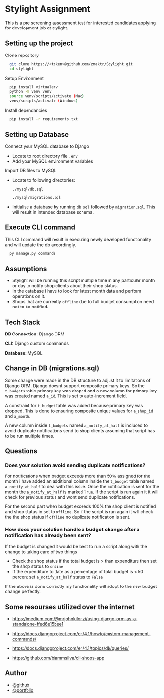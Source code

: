 # Stylight Assignment

This is a pre screening assessment test for interested candidates applying for development job at stylight.

## Setting up the project

Clone repository

```bash
  git clone https://<token>@github.com/zmaktr/Stylight.git
  cd stylight
```

Setup Environment

```bash
  pip install virtualenv
  python -m venv venv
  source venv/scripts/activate (Mac)
  venv/scripts/activate (Windows)
```

Install dependancies

```bash
  pip install -r requirements.txt
```

## Setting up Database

Connect your MySQL database to Django

- Locate to root directory file `.env`
- Add your MySQL environment variables

Import DB files to MySQL

- Locate to following directories:

  `./mysql/db.sql`

  `./mysql/migrations.sql`

- Initialise a database by running `db.sql` followed by `migration.sql`. This will result in intended database schema.

## Execute CLI command

This CLI command will result in executing newly developed functionality and will update the db accordingly.

```bash
  py manage.py commands
```

## Assumptions

- Stylight will be running this script multiple time in any particular month or day to notify shop clients about their shop status.
- In the database i have to look for latest month data and perform operations on it. 
- Shops that are currently `offline` due to full budget consumption need not to be notified.

## Tech Stack

**DB Connection:** Django ORM

**CLI:** Django custom commands

**Database:** MySQL

## Change in DB (migrations.sql)

Some change were made in the DB structure to adjust it to limitations of Django ORM. Django doesnt support composite primary keys. So the `t_budgets` table primary key was droped and a new column for primary key was created named `a_id`. This is set to auto-increment field.

A constraint for `t_budget` table was added because primary key was dropped. This is done to ensuring composite unique values for `a_shop_id` and `a_month`.

A new column inside `t_budgets` named `a_notify_at_half` is included to avoid duplicate notifications send to shop clients assuming that script has to be run multiple times.

## Questions

### Does your solution avoid sending duplicate notifications?

For notifications when budget exceeds more than 50% assigned for the month i have added an additional column inside the `t_budget` table named `a_notify_at_half` to deal with this issue. Once the notification is sent for the month the `a_notify_at_half` is marked `True`. If the script is run again it it will check for previous status and wont send duplicate notifications.

For the second part when budget exceeds 100% the shop client is notified and shop status in set to `offline`. So if the script is run again it will check the the shop status if `offline` no duplicate notification is sent.

### How does your solution handle a budget change after a notification has already been sent?

If the budget is changed it would be best to run a script along with the change to taking care of two things

- Check the shop status if the total budget is > than expenditure then set the shop status to `online`
- If the expenditure to date as a percentage of total budget is < 50 percent set `a_notify_at_half` status to `False`

If the above is done correctly my functionality will adopt to the new budget change perfectly.

## Some resourses utilized over the internet

- https://medium.com/@mrjohnkilonzi/using-django-orm-as-a-standalone-ffed6e15bee1

- https://docs.djangoproject.com/en/4.1/howto/custom-management-commands/

- https://docs.djangoproject.com/en/4.1/topics/db/queries/

- https://github.com/biammsilva/cli-shops-app

## Author

- [@github](https://www.github.com/zmaktr)
- [@portfolio](https://www.zaeemakhtar.site)
